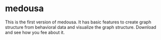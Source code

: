# medousa
This is the first version of medousa. It has basic features to create graph structure from behavioral data and visualize the graph structure.
Download and see how you fee about it.
